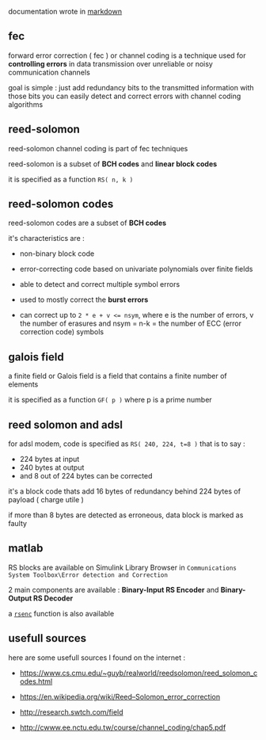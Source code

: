 documentation wrote in [markdown](https://github.com/adam-p/markdown-here/wiki/Markdown-Cheatsheet)

fec
---

forward error correction ( fec ) or channel coding is a technique used for __controlling errors__ in data transmission over unreliable or noisy communication channels

goal is simple : just add redundancy bits to the transmitted information with those bits you can easily detect and correct errors with channel coding algorithms


reed-solomon
---

reed-solomon channel coding is part of fec techniques

reed-solomon is a subset of __BCH codes__ and __linear block codes__

it is specified as a function `RS( n, k )`


reed-solomon codes
---

reed-solomon codes are a subset of __BCH codes__

it's characteristics are :

- non-binary block code

- error-correcting code based on univariate polynomials over finite fields

- able to detect and correct multiple symbol errors

- used to mostly correct the __burst errors__

- can correct up to `2 * e + v <= nsym`, where e is the number of errors, v the number of erasures and nsym = n-k = the number of ECC (error correction code) symbols


galois field
---

a finite field or Galois field is a field that contains a finite number of elements

it is specified as a function `GF( p )` where p is a prime number


reed solomon and adsl
---

for adsl modem, code is specified as `RS( 240, 224, t=8 )` that is to say :

- 224 bytes at input
- 240 bytes at output
- and 8 out of 224 bytes can be corrected

it's a block code thats add 16 bytes of redundancy behind 224 bytes of payload ( charge utile )

if more than 8 bytes are detected as erroneous, data block is marked as faulty


matlab
---

RS blocks are available on Simulink Library Browser in `Communications System Toolbox\Error detection and Correction`

2 main components are available : __Binary-Input RS Encoder__ and __Binary-Output RS Decoder__

a [`rsenc`](http://fr.mathworks.com/help/comm/ref/rsenc.htm) function is also available


usefull sources
---

here are some usefull sources I found on the internet :

- https://www.cs.cmu.edu/~guyb/realworld/reedsolomon/reed_solomon_codes.html

- https://en.wikipedia.org/wiki/Reed–Solomon_error_correction

- http://research.swtch.com/field

- http://cwww.ee.nctu.edu.tw/course/channel_coding/chap5.pdf


